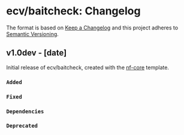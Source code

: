 # ecv/baitcheck: Changelog

The format is based on [Keep a Changelog](https://keepachangelog.com/en/1.0.0/)
and this project adheres to [Semantic Versioning](https://semver.org/spec/v2.0.0.html).

## v1.0dev - [date]

Initial release of ecv/baitcheck, created with the [nf-core](https://nf-co.re/) template.

### `Added`

### `Fixed`

### `Dependencies`

### `Deprecated`
